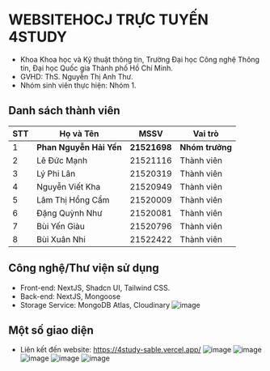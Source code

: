 # WEBSITEHOCJ TRỰC TUYẾN 4STUDY

* Khoa Khoa học và Kỹ thuật thông tin, Trường Đại học Công nghệ Thông tin, Đại học Quốc gia Thành phố Hồ Chí Minh.
* GVHD: ThS. Nguyễn Thị Anh Thư.
* Nhóm sinh viên thực hiện: Nhóm 1.

## Danh sách thành viên

| STT | Họ và Tên               | MSSV         | Vai trò         |
| --- | ----------------------- | ------------ | --------------- |
| 1   | **Phan Nguyễn Hải Yến** | **21521698** | **Nhóm trưởng** |
| 2   | Lê Đức Mạnh             | 21521116     | Thành viên      |
| 3   | Lý Phi Lân              | 21520319     | Thành viên      |
| 4   | Nguyễn Viết Kha         | 21520949     | Thành viên      |
| 5   | Lâm Thị Hồng Cẩm        | 21520009     | Thành viên      |
| 6   | Đặng Quỳnh Như          | 21520081     | Thành viên      |
| 7   | Bùi Yến Giàu            | 21520796     | Thành viên      |
| 8   | Bùi Xuân Nhi            | 21522422     | Thành viên      |

## Công nghệ/Thư viện sử dụng
* Front-end: NextJS, Shadcn UI, Tailwind CSS.
* Back-end: NextJS, Mongoose
* Storage Service: MongoDB Atlas, Cloudinary
![image](https://github.com/user-attachments/assets/03a7eafa-3705-4af5-bf56-ae24e7eb57b3)

## Một số giao diện
* Liên kết đến website: https://4study-sable.vercel.app/
![image](https://github.com/user-attachments/assets/099b1875-860c-4932-9920-d2871b73a998)
![image](https://github.com/user-attachments/assets/e11203a5-4032-40c4-b518-380724bb64e1)
![image](https://github.com/user-attachments/assets/956a19a3-4923-496b-b20b-74da83dda6d1)
![image](https://github.com/user-attachments/assets/9b4e412a-6d1b-47d2-93ad-f0d09664154e)
![image](https://github.com/user-attachments/assets/731b8646-95d2-4f81-af51-b315345905cf)
